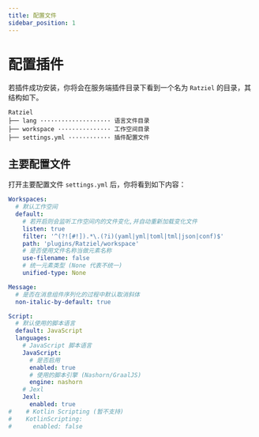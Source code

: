 ```yaml
---
title: 配置文件
sidebar_position: 1
---
```


# 配置插件

若插件成功安装，你将会在服务端插件目录下看到一个名为 `Ratziel` 的目录，其结构如下。

```text
Ratziel
├── lang ···················· 语言文件目录
├── workspace ··············· 工作空间目录
├── settings.yml ············ 插件配置文件
```

## 主要配置文件

打开主要配置文件 `settings.yml` 后，你将看到如下内容：

```YAML title="plugins/Ratziel/settings.yml"
Workspaces:
  # 默认工作空间
  default:
    # 若开启则会监听工作空间内的文件变化,并自动重新加载变化文件
    listen: true
    filter: '^(?![#!]).*\.(?i)(yaml|yml|toml|tml|json|conf)$'
    path: 'plugins/Ratziel/workspace'
    # 是否使用文件名称当做元素名称
    use-filename: false
    # 统一元素类型 (None 代表不统一)
    unified-type: None

Message:
  # 是否在消息组件序列化的过程中默认取消斜体
  non-italic-by-default: true

Script:
  # 默认使用的脚本语言
  default: JavaScript
  languages:
    # JavaScript 脚本语言
    JavaScript:
      # 是否启用
      enabled: true
      # 使用的脚本引擎 (Nashorn/GraalJS)
      engine: nashorn
    # Jexl
    Jexl:
      enabled: true
#    # Kotlin Scripting (暂不支持)
#    KotlinScripting:
#      enabled: false
```